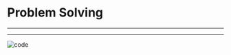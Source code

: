 # Problem Solving
---
---
![code](https://media2.giphy.com/media/xT9IgzoKnwFNmISR8I/giphy.gif?cid=36b14facl2l2nzpzzl98ei3clavbxeg21f88io9me0nu64yp&rid=giphy.gif&ct=g)
